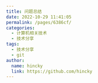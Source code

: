 ```yaml
---
title: 问题总结
date: 2022-10-29 11:41:05
permalink: /pages/6386cf/
categories: 
  - 计算机相关技术
  - 技术分享
tags: 
  - 技术分享
  - git
author: 
  name: hincky
  link: https://github.com/hincky
---
```

